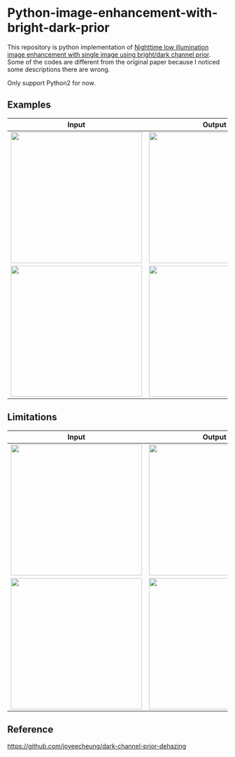 # Python-image-enhancement-with-bright-dark-prior

This repository is python implementation of [Nighttime low illumination image enhancement with single image using bright/dark channel prior](https://jivp-eurasipjournals.springeropen.com/articles/10.1186/s13640-018-0251-4).  
Some of the codes are different from the original paper because I noticed some descriptions there are wrong.  

Only support Python2 for now.  

## Examples 
|Input|Output|
|---|---|
|<img src="https://user-images.githubusercontent.com/44015510/78751084-84f1db00-79ac-11ea-8e09-cbe382bc50b1.png" width="300">|<img src="https://user-images.githubusercontent.com/44015510/78751178-b1a5f280-79ac-11ea-8456-05295841102d.png" width="300">|   
|<img src="https://user-images.githubusercontent.com/44015510/78751294-e5811800-79ac-11ea-91f9-783418b08c75.png" width="300">|<img src="https://user-images.githubusercontent.com/44015510/78751315-f2057080-79ac-11ea-8279-90fe4cc7bc4b.png" width="300">|

## Limitations
|Input|Output|
|---|---|
|<img src="https://user-images.githubusercontent.com/44015510/78753117-43fbc580-79b0-11ea-9fa0-61ceae313258.jpg" width="300">|<img src="https://user-images.githubusercontent.com/44015510/78753153-4fe78780-79b0-11ea-9c0f-02b2a13aa87b.png" width="300">|   
|<img src="https://user-images.githubusercontent.com/44015510/78753175-5b3ab300-79b0-11ea-8d31-3f5d49fb3704.png" width="300">|<img src="https://user-images.githubusercontent.com/44015510/78753247-74dbfa80-79b0-11ea-889b-46b814270959.png" width="300">|

## Reference
https://github.com/joyeecheung/dark-channel-prior-dehazing
